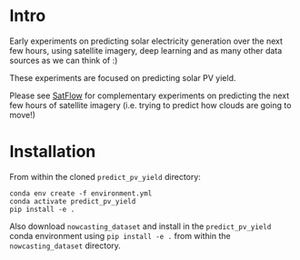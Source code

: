 # Intro
Early experiments on predicting solar electricity generation over the next few hours, using satellite imagery, deep learning and as many other data sources as we can think of :)

These experiments are focused on predicting solar PV yield.

Please see [SatFlow](https://github.com/openclimatefix/satflow/) for complementary experiments on predicting the next few hours of satellite imagery (i.e. trying to predict how clouds are going to move!)

# Installation

From within the cloned `predict_pv_yield` directory:

```
conda env create -f environment.yml
conda activate predict_pv_yield
pip install -e .
```

Also download `nowcasting_dataset` and install in the `predict_pv_yield` conda environment using `pip install -e .` from within the `nowcasting_dataset` directory.

